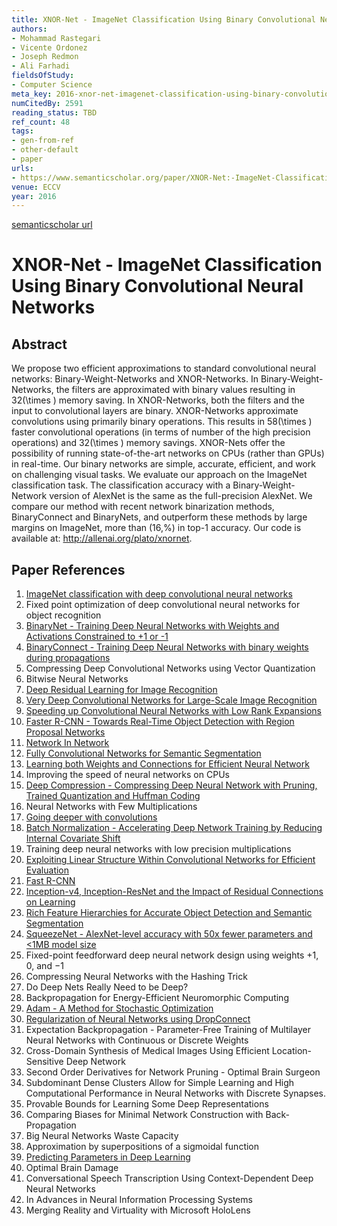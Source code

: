 ```yaml
---
title: XNOR-Net - ImageNet Classification Using Binary Convolutional Neural Networks
authors:
- Mohammad Rastegari
- Vicente Ordonez
- Joseph Redmon
- Ali Farhadi
fieldsOfStudy:
- Computer Science
meta_key: 2016-xnor-net-imagenet-classification-using-binary-convolutional-neural-networks
numCitedBy: 2591
reading_status: TBD
ref_count: 48
tags:
- gen-from-ref
- other-default
- paper
urls:
- https://www.semanticscholar.org/paper/XNOR-Net:-ImageNet-Classification-Using-Binary-Rastegari-Ordonez/b649a98ce77ece8cd7638bb74ab77d22d9be77e7?sort=total-citations
venue: ECCV
year: 2016
---
```


[semanticscholar url](https://www.semanticscholar.org/paper/XNOR-Net:-ImageNet-Classification-Using-Binary-Rastegari-Ordonez/b649a98ce77ece8cd7638bb74ab77d22d9be77e7?sort=total-citations)

# XNOR-Net - ImageNet Classification Using Binary Convolutional Neural Networks

## Abstract

We propose two efficient approximations to standard convolutional neural networks: Binary-Weight-Networks and XNOR-Networks. In Binary-Weight-Networks, the filters are approximated with binary values resulting in 32\(\times \) memory saving. In XNOR-Networks, both the filters and the input to convolutional layers are binary. XNOR-Networks approximate convolutions using primarily binary operations. This results in 58\(\times \) faster convolutional operations (in terms of number of the high precision operations) and 32\(\times \) memory savings. XNOR-Nets offer the possibility of running state-of-the-art networks on CPUs (rather than GPUs) in real-time. Our binary networks are simple, accurate, efficient, and work on challenging visual tasks. We evaluate our approach on the ImageNet classification task. The classification accuracy with a Binary-Weight-Network version of AlexNet is the same as the full-precision AlexNet. We compare our method with recent network binarization methods, BinaryConnect and BinaryNets, and outperform these methods by large margins on ImageNet, more than \(16\,\%\) in top-1 accuracy. Our code is available at: http://allenai.org/plato/xnornet.

## Paper References

1. [ImageNet classification with deep convolutional neural networks](2012-imagenet-classification-with-deep-convolutional-neural-networks.md)
2. Fixed point optimization of deep convolutional neural networks for object recognition
3. [BinaryNet - Training Deep Neural Networks with Weights and Activations Constrained to +1 or -1](2016-binarynet-training-deep-neural-networks-with-weights-and-activations-constrained-to-1-or-1.md)
4. [BinaryConnect - Training Deep Neural Networks with binary weights during propagations](2015-binaryconnect-training-deep-neural-networks-with-binary-weights-during-propagations.md)
5. Compressing Deep Convolutional Networks using Vector Quantization
6. Bitwise Neural Networks
7. [Deep Residual Learning for Image Recognition](2016-deep-residual-learning-for-image-recognition.md)
8. [Very Deep Convolutional Networks for Large-Scale Image Recognition](2015-very-deep-convolutional-networks-for-large-scale-image-recognition.md)
9. [Speeding up Convolutional Neural Networks with Low Rank Expansions](2014-speeding-up-convolutional-neural-networks-with-low-rank-expansions.md)
10. [Faster R-CNN - Towards Real-Time Object Detection with Region Proposal Networks](2015-faster-r-cnn-towards-real-time-object-detection-with-region-proposal-networks.md)
11. [Network In Network](2014-network-in-network.md)
12. [Fully Convolutional Networks for Semantic Segmentation](2017-fully-convolutional-networks-for-semantic-segmentation.md)
13. [Learning both Weights and Connections for Efficient Neural Network](2015-learning-both-weights-and-connections-for-efficient-neural-network.md)
14. Improving the speed of neural networks on CPUs
15. [Deep Compression - Compressing Deep Neural Network with Pruning, Trained Quantization and Huffman Coding](2016-deep-compression-compressing-deep-neural-network-with-pruning-trained-quantization-and-huffman-coding.md)
16. Neural Networks with Few Multiplications
17. [Going deeper with convolutions](2015-going-deeper-with-convolutions.md)
18. [Batch Normalization - Accelerating Deep Network Training by Reducing Internal Covariate Shift](2015-batch-normalization-accelerating-deep-network-training-by-reducing-internal-covariate-shift.md)
19. Training deep neural networks with low precision multiplications
20. [Exploiting Linear Structure Within Convolutional Networks for Efficient Evaluation](2014-exploiting-linear-structure-within-convolutional-networks-for-efficient-evaluation.md)
21. [Fast R-CNN](2015-fast-r-cnn.md)
22. [Inception-v4, Inception-ResNet and the Impact of Residual Connections on Learning](2017-inception-v4-inception-resnet-and-the-impact-of-residual-connections-on-learning.md)
23. [Rich Feature Hierarchies for Accurate Object Detection and Semantic Segmentation](2014-rich-feature-hierarchies-for-accurate-object-detection-and-semantic-segmentation.md)
24. [SqueezeNet - AlexNet-level accuracy with 50x fewer parameters and <1MB model size](2016-squeezenet-alexnet-level-accuracy-with-50x-fewer-parameters-and-1mb-model-size.md)
25. Fixed-point feedforward deep neural network design using weights +1, 0, and −1
26. Compressing Neural Networks with the Hashing Trick
27. Do Deep Nets Really Need to be Deep?
28. Backpropagation for Energy-Efficient Neuromorphic Computing
29. [Adam - A Method for Stochastic Optimization](2015-adam-a-method-for-stochastic-optimization.md)
30. [Regularization of Neural Networks using DropConnect](2013-regularization-of-neural-networks-using-dropconnect.md)
31. Expectation Backpropagation - Parameter-Free Training of Multilayer Neural Networks with Continuous or Discrete Weights
32. Cross-Domain Synthesis of Medical Images Using Efficient Location-Sensitive Deep Network
33. Second Order Derivatives for Network Pruning - Optimal Brain Surgeon
34. Subdominant Dense Clusters Allow for Simple Learning and High Computational Performance in Neural Networks with Discrete Synapses.
35. Provable Bounds for Learning Some Deep Representations
36. Comparing Biases for Minimal Network Construction with Back-Propagation
37. Big Neural Networks Waste Capacity
38. Approximation by superpositions of a sigmoidal function
39. [Predicting Parameters in Deep Learning](2013-predicting-parameters-in-deep-learning.md)
40. Optimal Brain Damage
41. Conversational Speech Transcription Using Context-Dependent Deep Neural Networks
42. In Advances in Neural Information Processing Systems
43. Merging Reality and Virtuality with Microsoft HoloLens
